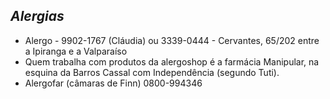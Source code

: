 ## ***Alergias***


- Alergo - 9902-1767 (Cláudia) ou 3339-0444 - Cervantes, 65/202 entre a Ipiranga e a Valparaíso  
- Quem trabalha com produtos da alergoshop é a farmácia Manipular, na esquina da Barros Cassal com Independência (segundo Tuti).   
- Alergofar (câmaras de Finn) 0800-994346

